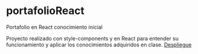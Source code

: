 # portafolioReact
Portafolio en React conocimiento inicial

Proyecto realizado con style-components y en React para entender su funcionamiento y aplicar los conocimientos adquiridos en clase.
[Despliegue](https://feligarcia.github.io/portafolioReact/)
